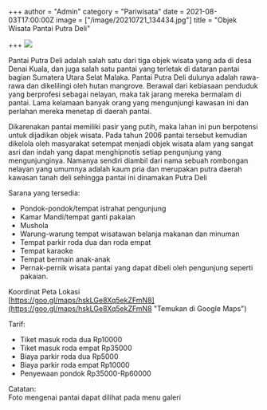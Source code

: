 +++
author = "Admin"
category = "Pariwisata"
date = 2021-08-03T17:00:00Z
image = ["/image/20210721_134434.jpg"]
title = "Objek Wisata Pantai Putra Deli"

+++
![](/image/20210721_134434.jpg)

Pantai Putra Deli adalah salah satu dari tiga objek wisata yang ada di desa Denai Kuala, dan juga salah satu pantai yang terletak di dataran pantai bagian Sumatera Utara Selat Malaka. Pantai Putra Deli dulunya adalah rawa-rawa dan dikelilingi oleh hutan mangrove. Berawal dari kebiasaan penduduk yang berprofesi sebagai nelayan, maka tak jarang mereka bermalam di pantai. Lama kelamaan banyak orang yang mengunjungi kawasan ini dan perlahan mereka menetap di daerah pantai.

Dikarenakan pantai memiliki pasir yang putih, maka lahan ini pun berpotensi untuk dijadikan objek wisata. Pada tahun 2006 pantai tersebut kemudian dikelola oleh masyarakat setempat menjadi objek wisata alam yang sangat asri dan indah yang dapat menghipnotis setiap pengunjung yang mengunjunginya. Namanya sendiri diambil dari nama sebuah rombongan nelayan yang umumnya adalah kaum pria dan merupakan putra daerah kawasan tanah deli sehingga pantai ini dinamakan Putra Deli

Sarana yang tersedia:

* Pondok-pondok/tempat istrahat pengunjung
* Kamar Mandi/tempat ganti pakaian
* Mushola
* Warung-warung tempat wisatawan belanja makanan dan minuman
* Tempat parkir roda dua dan roda empat
* Tempat karaoke
* Tempat bermain anak-anak
* Pernak-pernik wisata pantai yang dapat dibeli oleh pengunjung seperti pakaian.

Koordinat Peta Lokasi  
[https://goo.gl/maps/hskLGe8Xq5ekZFmN8](https://goo.gl/maps/hskLGe8Xq5ekZFmN8 "Temukan di Google Maps")

Tarif:

* Tiket masuk roda dua Rp10000
* Tiket masuk roda empat Rp35000
* Biaya parkir roda dua Rp5000
* Biaya parkir roda empat Rp10000
* Penyewaan pondok Rp35000-Rp60000

Catatan:  
Foto mengenai pantai dapat dilihat pada menu galeri